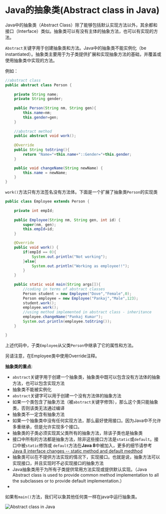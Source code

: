 # Java的抽象类(Abstract class in Java)
Java中的抽象类（Abstract Class）除了能够包括默认实现方法以外，其余都和接口（Interface）类似。抽象类可以有没有主体的抽象方法，也可以有实现的方法。

`Abstract`关键字用于创建抽象类和方法。Java中的抽象类不能实例化（be instantiated）。抽象类主要用于为子类提供扩展和实现抽象方法的基础，并覆盖或使用抽象类中实现的方法。

例如：

```java
//abstract class
public abstract class Person {
    
    private String name;
    private String gender;
    
    public Person(String nm, String gen){
        this.name=nm;
        this.gender=gen;
    }
    
    //abstract method
    public abstract void work();
    
    @Override
    public String toString(){
        return "Name="+this.name+"::Gender="+this.gender;
    }

    public void changeName(String newName) {
        this.name = newName;
    }   
}
```
`work()`方法只有方法签名没有方法体。下面是一个扩展了抽象类`Person`的实现类

```java
public class Employee extends Person {
    
    private int empId;
    
    public Employee(String nm, String gen, int id) {
        super(nm, gen);
        this.empId=id;
    }

    @Override
    public void work() {
        if(empId == 0){
            System.out.println("Not working");
        }else{
            System.out.println("Working as employee!!");
        }
    }
    
    public static void main(String args[]){
        //coding in terms of abstract classes
        Person student = new Employee("Dove","Female",0);
        Person employee = new Employee("Pankaj","Male",123);
        student.work();
        employee.work();
        //using method implemented in abstract class - inheritance
        employee.changeName("Pankaj Kumar");
        System.out.println(employee.toString());
    }

}
```
上述代码中，子类`Employee`从父类`Person`中继承了它的属性和方法。

另请注意，在Employee类中使用Override注释。

**抽象类的重点**:
- `abstract`关键字用于创建一个抽象类，抽象类中既可以包含没有方法体的抽象方法，也可以包含实现方法
- 抽象类不能被实例化
- `abstract`关键字可以用于创建一个没有方法体的抽象方法
- 如果一个类包含了抽象方法（被`abstract`关键字修饰），那么这个类只能抽象类，否则该类无法通过编译
- 抽象类不一定含有抽象方法
- 如果一个抽象类中没有任何实现方法，那么最好使用接口。因为Java中不允许多重继承，但是允许实现多个接口。
- 抽象类的子类必须实现其父类所有的抽象方法，除该子类也是抽象类
- 接口中所有的方法都是抽象方法，除非这些接口方法是`static`或`default`。接口中被`static`修饰或 `default`方法在**Java 8**中被加入，更多的细节请参考[Java 8 interface changes -- static method and default medthod](https://www.journaldev.com/2752/java-8-interface-changes-static-method-default-method)
- 抽象类可以在不提供方法实现的情况下，实现接口。也就是说，抽象方法可以实现接口，并且实现时不必实现接口的抽象方法
- Java抽象类用于为所有子类提供常用方法实现或提供默认实现。（Java Abstract class is used to provide common method implementation to all the subclasses or to provide default implementation.）
- 
如果有`main()`方法，我们可以象其他任何类一样在java中运行抽象类。

![Abstract class in Java](https://www.journaldev.com/1582/abstract-class-in-java?utm_source=website&utm_medium=sidebar&utm_campaign=Core-Java-Sidebar-Widget)